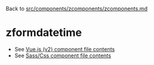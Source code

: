 Back to [src/components/zcomponents/zcomponents.md](../zcomponents.md)

# zformdatetime

 - See [Vue.js (v2) component file contents](./zformdatetime.vue)
 - See [Sass/Css component file contents](./zformdatetime.scss)
